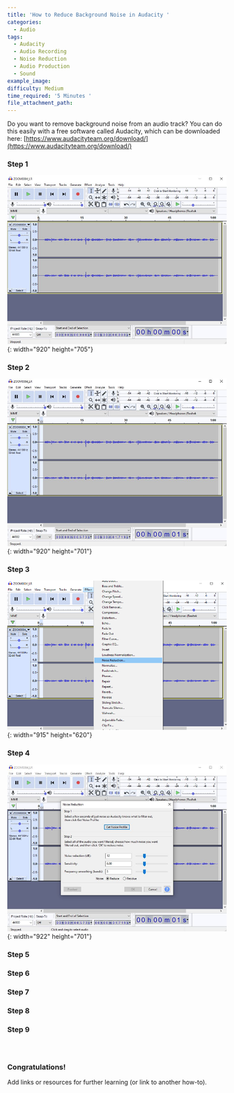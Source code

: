 ```yaml
---
title: 'How to Reduce Background Noise in Audacity '
categories:
  - Audio
tags:
  - Audacity
  - Audio Recording
  - Noise Reduction
  - Audio Production
  - Sound
example_image:
difficulty: Medium
time_required: '5 Minutes '
file_attachment_path:
---
```


Do you want to remove background noise from an audio track? You can do this easily with a free software called Audacity, which can be downloaded here:&nbsp;[https://www.audacityteam.org/download/](https://www.audacityteam.org/download/)

### Step 1

![](/uploads/how-to-reduce-noise-in-audacity/1.JPG){: width="920" height="705"}

### Step 2

![](/uploads/how-to-reduce-noise-in-audacity/2.JPG){: width="920" height="701"}

### Step 3

![](/uploads/how-to-reduce-noise-in-audacity/2-5.png){: width="915" height="620"}

### Step 4

![](/uploads/how-to-reduce-noise-in-audacity/3.JPG){: width="922" height="701"}

### Step 5

### Step 6

### Step 7

### Step 8

### Step 9

### &nbsp;

### Congratulations\!

Add links or resources for further learning (or link to another how-to).
